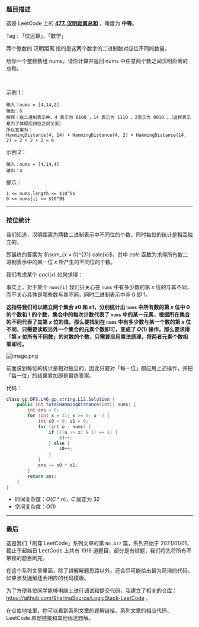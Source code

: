 ### 题目描述

这是 LeetCode 上的 **[477. 汉明距离总和](https://leetcode-cn.com/problems/total-hamming-distance/solution/gong-shui-san-xie-ying-yong-cheng-fa-yua-g21t/)** ，难度为 **中等**。

Tag : 「位运算」、「数学」



两个整数的 汉明距离 指的是这两个数字的二进制数对应位不同的数量。

给你一个整数数组 nums，请你计算并返回 nums 中任意两个数之间汉明距离的总和。

 

示例 1：
```
输入：nums = [4,14,2]
输出：6
解释：在二进制表示中，4 表示为 0100 ，14 表示为 1110 ，2表示为 0010 。（这样表示是为了体现后四位之间关系）
所以答案为：
HammingDistance(4, 14) + HammingDistance(4, 2) + HammingDistance(14, 2) = 2 + 2 + 2 = 6
```
示例 2：
```
输入：nums = [4,14,4]
输出：4
```

提示：
```
1 <= nums.length <= $10^5$
0 <= nums[i] <= $10^9$
```

---

### 按位统计

我们知道，汉明距离为两数二进制表示中不同位的个数，同时每位的统计是相互独立的。

即最终的答案为 $\sum_{x = 0}^{31} calc(x)$，其中 $calc$ 函数为求得所有数二进制表示中的某一位 $x$ 所产生的不同位的个数。

我们考虑某个 $cacl(x)$ 如何求得：

事实上，对于某个 `nums[i]` 我们只关心在 `nums` 中有多少数的第 $x$ 位的与其不同，而不关心具体是哪些数与其不同，同时二进制表示中非 $0$ 即 $1$。

**这指导我们可以建立两个集合 $s0$ 和 $s1$，分别统计出 `nums` 中所有数的第 $x$ 位中 $0$ 的个数和 $1$ 的个数，集合中的每次计数代表了 `nums` 中的某一元素，根据所在集合的不同代表了其第 $x$ 位的值。那么要找到在 `nums` 中有多少数与某一个数的第 $x$ 位不同，只需要读取另外一个集合的元素个数即可，变成了 $O(1)$ 操作。那么要求得「第 $x$ 位所有不同数」的对数的个数，只需要应用乘法原理，将两者元素个数相乘即可。**

![image.png](https://pic.leetcode-cn.com/1622166123-MiinFf-image.png)

前面说到每位的统计是相对独立的，因此只要对「每一位」都应用上述操作，并把「每一位」的结果累加即是最终答案。

代码：
```Java []
class gp.DFS.L46.gp.string.L12.Solution {
    public int totalHammingDistance(int[] nums) {
        int ans = 0;
        for (int x = 31; x >= 0; x--) {
            int s0 = 0, s1 = 0;
            for (int u : nums) {
                if (((u >> x) & 1) == 1) {
                    s1++;
                } else {
                    s0++;
                }  
            }
            ans += s0 * s1;
        }
        return ans;
    }
}
```
* 时间复杂度：$O(C * n)$，$C$ 固定为 $32$
* 空间复杂度：$O(1)$

---

### 最后

这是我们「刷穿 LeetCode」系列文章的第 `No.477` 篇，系列开始于 2021/01/01，截止于起始日 LeetCode 上共有 1916 道题目，部分是有锁题，我们将先将所有不带锁的题目刷完。

在这个系列文章里面，除了讲解解题思路以外，还会尽可能给出最为简洁的代码。如果涉及通解还会相应的代码模板。

为了方便各位同学能够电脑上进行调试和提交代码，我建立了相关的仓库：https://github.com/SharingSource/LogicStack-LeetCode 。

在仓库地址里，你可以看到系列文章的题解链接、系列文章的相应代码、LeetCode 原题链接和其他优选题解。

